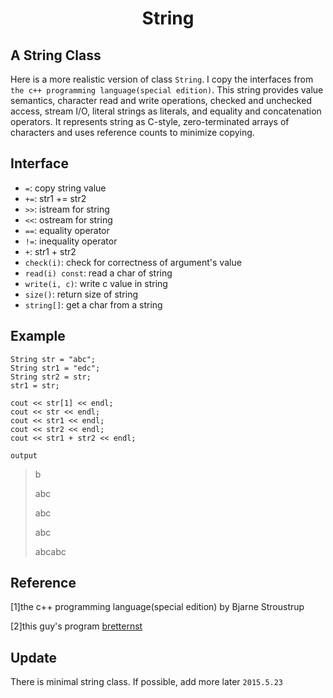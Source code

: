 # <p align="center">String</p>
## A String Class
Here is a more realistic version of class `String`. I copy the interfaces from `the c++ programming language(special edition)`. This string provides value semantics, character read and write operations, checked and unchecked access, stream I/O, literal strings as literals, and equality and concatenation operators. It represents string as C-style, zero-terminated arrays of characters and uses reference counts to minimize copying.

## Interface
- `=`: copy string value
- `+=`: str1 += str2
- `>>`: istream for string
- `<<`: ostream for string
- `==`: equality operator
- `!=`: inequality operator
- `+`: str1 + str2
- `check(i)`: check for correctness of argument's value
- `read(i) const`: read a char of string
- `write(i, c)`: write c value in string
- `size()`: return size of string
- `string[]`: get a char from a string

## Example
```
String str = "abc";
String str1 = "edc";
String str2 = str;
str1 = str;

cout << str[1] << endl;
cout << str << endl;
cout << str1 << endl;
cout << str2 << endl;
cout << str1 + str2 << endl;
```
`output`
> b
>
> abc
>
> abc
>
> abc
>
> abcabc

## Reference
[1]the c++ programming language(special edition) by Bjarne Stroustrup

[2]this guy's program [bretternst](https://github.com/bretternst/tcpppl_answers/blob/master/ch11/string.cpp)

## Update
There is minimal string class. If possible, add more later
`2015.5.23`